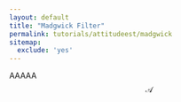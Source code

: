 ```yaml
---
layout: default
title: "Madgwick Filter"
permalink: tutorials/attitudeest/madgwick
sitemap: 
  exclude: 'yes' 
---
```



AAAAA $$\mathcal{A}$$
